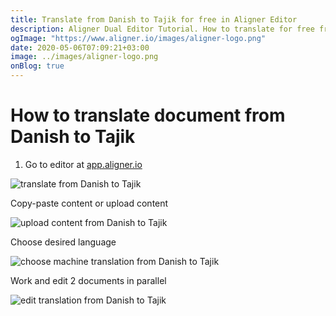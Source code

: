 ```yaml
---
title: Translate from Danish to Tajik for free in Aligner Editor
description: Aligner Dual Editor Tutorial. How to translate for free from Danish to Tajik. Aligner is multilingual document management platform. 
ogImage: "https://www.aligner.io/images/aligner-logo.png"
date: 2020-05-06T07:09:21+03:00
image: ../images/aligner-logo.png
onBlog: true
---
```


# How to translate document from Danish to Tajik

1. Go to editor at [app.aligner.io](https://app.aligner.io "Aligner App web page")

![translate from Danish to Tajik](../aligner-blank-editor.png "translate from Danish to Tajik")

Copy-paste content or upload content

![upload content from Danish to Tajik](../aligner-uploaded-document.png "upload content from Danish to Tajik")

Choose desired language

![choose machine translation from Danish to Tajik](../aligner-language-dropdown.png "choose machine translation from Danish to Tajik")

Work and edit 2 documents in parallel

![edit translation from Danish to Tajik](../aligner-double-sitded-editor.png "edit translation from Danish to Tajik")

